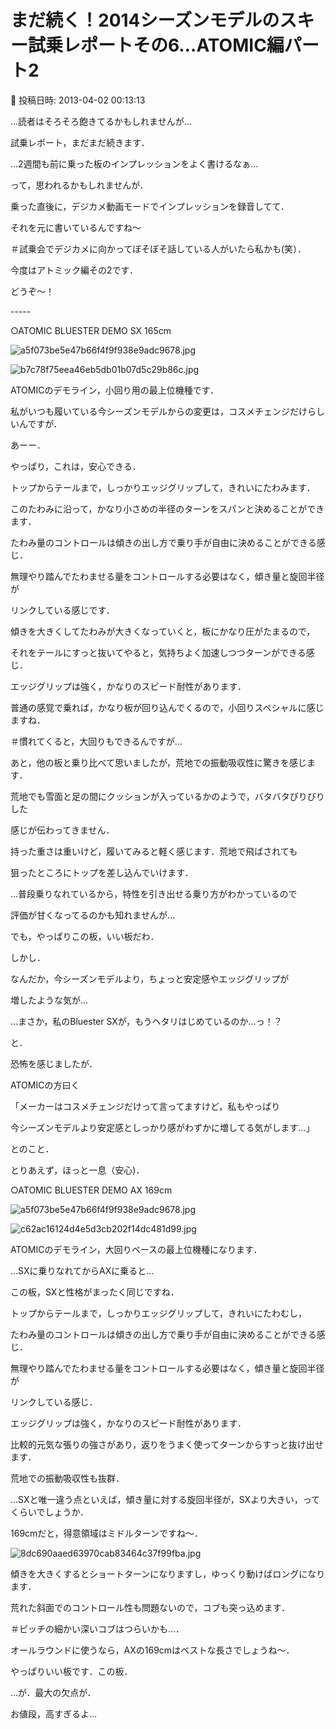 # まだ続く！2014シーズンモデルのスキー試乗レポートその6…ATOMIC編パート2

📅 投稿日時: 2013-04-02 00:13:13

…読者はそろそろ飽きてるかもしれませんが…


試乗レポート，まだまだ続きます．





…2週間も前に乗った板のインプレッションをよく書けるなぁ…


って，思われるかもしれませんが．


乗った直後に，デジカメ動画モードでインプレッションを録音してて．


それを元に書いているんですね～


＃試乗会でデジカメに向かってぼそぼそ話している人がいたら私かも(笑）．





今度はアトミック編その2です．


どうぞ～！


-----[]()





○ATOMIC BLUESTER DEMO SX 165cm 




![a5f073be5e47b66f4f9f938e9adc9678.jpg](images/a5f073be5e47b66f4f9f938e9adc9678.jpg)









![b7c78f75eea46eb5db01b07d5c29b86c.jpg](images/b7c78f75eea46eb5db01b07d5c29b86c.jpg)




ATOMICのデモライン，小回り用の最上位機種です．


私がいつも履いている今シーズンモデルからの変更は，コスメチェンジだけらしいんですが．


あーー．


やっぱり，これは，安心できる．


トップからテールまで，しっかりエッジグリップして，きれいにたわみます．


このたわみに沿って，かなり小さめの半径のターンをスパンと決めることができます．


たわみ量のコントロールは傾きの出し方で乗り手が自由に決めることができる感じ．


無理やり踏んでたわませる量をコントロールする必要はなく，傾き量と旋回半径が


リンクしている感じです．


傾きを大きくしてたわみが大きくなっていくと，板にかなり圧がたまるので，


それをテールにすっと抜いてやると，気持ちよく加速しつつターンができる感じ．


エッジグリップは強く，かなりのスピード耐性があります．


普通の感覚で乗れば，かなり板が回り込んでくるので，小回りスペシャルに感じますね．


＃慣れてくると，大回りもできるんですが…


あと，他の板と乗り比べて思いましたが，荒地での振動吸収性に驚きを感じます．


荒地でも雪面と足の間にクッションが入っているかのようで，バタバタびりびりした


感じが伝わってきません．


持った重さは重いけど，履いてみると軽く感じます．荒地で飛ばされても


狙ったところにトップを差し込んでいけます．





…普段乗りなれているから，特性を引き出せる乗り方がわかっているので


評価が甘くなってるのかも知れませんが…


でも，やっぱりこの板，いい板だわ．





しかし．


なんだか，今シーズンモデルより，ちょっと安定感やエッジグリップが


増したような気が…


…まさか，私のBluester SXが，もうヘタリはじめているのか…っ！？


と．


恐怖を感じましたが．


ATOMICの方曰く


「メーカーはコスメチェンジだけって言ってますけど，私もやっぱり


今シーズンモデルより安定感としっかり感がわずかに増してる気がします…」


とのこと．


とりあえず，ほっと一息（安心)．[]()








○ATOMIC BLUESTER DEMO AX 169cm




![a5f073be5e47b66f4f9f938e9adc9678.jpg](images/a5f073be5e47b66f4f9f938e9adc9678.jpg)









![c62ac16124d4e5d3cb202f14dc481d99.jpg](images/c62ac16124d4e5d3cb202f14dc481d99.jpg)




ATOMICのデモライン，大回りベースの最上位機種になります．


…SXに乗りなれてからAXに乗ると…


この板，SXと性格がまったく同じですね．


トップからテールまで，しっかりエッジグリップして，きれいにたわむし，


たわみ量のコントロールは傾きの出し方で乗り手が自由に決めることができる感じ．


無理やり踏んでたわませる量をコントロールする必要はなく，傾き量と旋回半径が


リンクしている感じ．


エッジグリップは強く，かなりのスピード耐性があります．


比較的元気な張りの強さがあり，返りをうまく使ってターンからすっと抜け出せます．


荒地での振動吸収性も抜群．


…SXと唯一違う点といえば，傾き量に対する旋回半径が，SXより大きい，ってくらいでしょうか．


169cmだと，得意領域はミドルターンですね～．




![8dc690aaed63970cab83464c37f99fba.jpg](images/8dc690aaed63970cab83464c37f99fba.jpg)




傾きを大きくするとショートターンになりますし，ゆっくり動けばロングになります．


荒れた斜面でのコントロール性も問題ないので，コブも突っ込めます．


＃ピッチの細かい深いコブはつらいかも…．


オールラウンドに使うなら，AXの169cmはベストな長さでしょうね～．





やっぱりいい板です．この板．


…が．最大の欠点が．


お値段，高すぎるよ…
